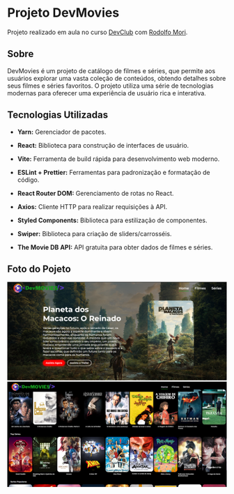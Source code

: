 # Projeto DevMovies

Projeto realizado em aula no curso [DevClub](https://rodolfomori.com.br/devclub-n1/)
 com [Rodolfo Mori](https://www.instagram.com/rodolfomorii/).

## Sobre

DevMovies é um projeto de catálogo de filmes e séries, que permite aos usuários explorar uma vasta coleção de conteúdos, obtendo detalhes sobre seus filmes e séries favoritos. O projeto utiliza uma série de tecnologias modernas para oferecer uma experiência de usuário rica e interativa.

## Tecnologias Utilizadas

  - **Yarn:** Gerenciador de pacotes.
  - **React:** Biblioteca para construção de interfaces de usuário.
  - **Vite:** Ferramenta de build rápida para desenvolvimento web moderno.
  - **ESLint + Prettier:** Ferramentas para padronização e formatação de código.
  - **React Router DOM:** Gerenciamento de rotas no React. 
  - **Axios:** Cliente HTTP para realizar requisições à API.
  - **Styled Components:** Biblioteca para estilização de componentes.
  - **Swiper:** Biblioteca para criação de sliders/carrosséis.

  - **The Movie DB API:** API gratuita para obter dados de filmes e séries.

## Foto do Pojeto

![Home](src/assets/home%20(1).png)
![Home/carrosel](src/assets/home%20(2).png)
